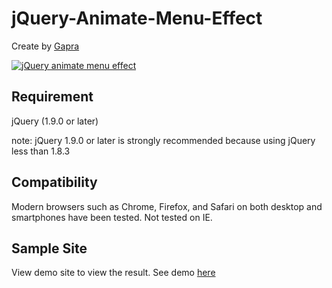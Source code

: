jQuery-Animate-Menu-Effect
========================
Create by [Gapra](http://www.gapraart.com)

[![jQuery animate menu effect](http://gapraart.com/demo/jquery-animate-menu-effect/screenshot.png "jQuery animate menu effect")](http://gapraart.com/demo/jquery-animate-menu-effect/)

## Requirement

jQuery (1.9.0 or later)

note: jQuery 1.9.0 or later is strongly recommended because using jQuery less than 1.8.3

## Compatibility
Modern browsers such as Chrome, Firefox, and Safari on both desktop and smartphones have been tested. Not tested on IE.

## Sample Site
View demo site to view the result. See demo [here](http://gapraart.com/demo/jquery-animate-menu-effect/)
